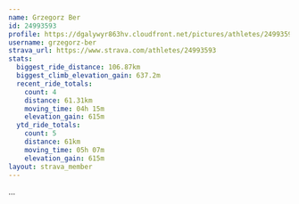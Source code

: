 ```yaml
---
name: Grzegorz Ber
id: 24993593
profile: https://dgalywyr863hv.cloudfront.net/pictures/athletes/24993593/7453165/11/large.jpg
username: grzegorz-ber
strava_url: https://www.strava.com/athletes/24993593
stats:
  biggest_ride_distance: 106.87km
  biggest_climb_elevation_gain: 637.2m
  recent_ride_totals:
    count: 4
    distance: 61.31km
    moving_time: 04h 15m
    elevation_gain: 615m
  ytd_ride_totals:
    count: 5
    distance: 61km
    moving_time: 05h 07m
    elevation_gain: 615m
layout: strava_member
--- 
```

...
